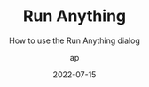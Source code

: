 ---
date: 2022-07-15
title: Run Anything
technologies: [go,web,platform]
topics: [interface,tricks,running]
author: ap
subtitle: How to use the Run Anything dialog
thumbnail: ./thumbnail.png 
cardThumbnail: ./card.png
screenshot: ./screenshot.png
seealso:
   - title: (documentation) GoLand Help - Run Anything
     href:  https://www.jetbrains.com/help/go/2022.2/running-anything.html
leadin: | 
  You can run anything by pressing **⌃⌃** on macOS or **Ctrl+Ctrl** on Windows/Linux. You can press **?** to see the options available to you and then run HTTP requests, yarn, npm, and grunt tasks. Also, from this window, you can open a project or run an existing run/debug configuration.

---
